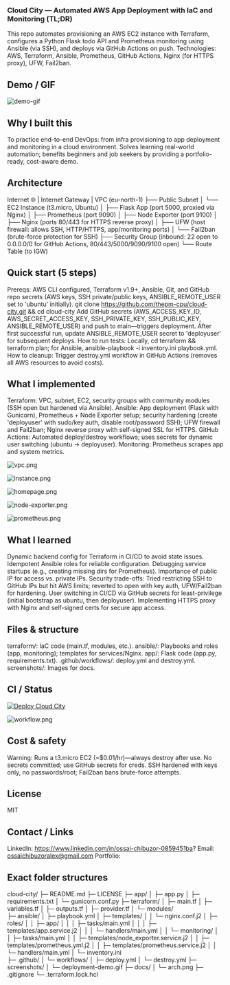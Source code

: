 ### Cloud City — Automated AWS App Deployment with IaC and Monitoring (TL;DR)
This repo automates provisioning an AWS EC2 instance with Terraform, configures a Python Flask todo API and Prometheus monitoring using Ansible (via SSH), and deploys via GitHub Actions on push. 
Technologies: AWS, Terraform, Ansible, Prometheus, GitHub Actions, Nginx (for HTTPS proxy), UFW, Fail2ban.

## Demo / GIF
![demo-gif](./screenshots/demo.gif)


## Why I built this
To practice end-to-end DevOps: from infra provisioning to app deployment and monitoring in a cloud environment.
Solves learning real-world automation; benefits beginners and job seekers by providing a portfolio-ready, cost-aware demo.

## Architecture
Internet 🌐
  |
Internet Gateway
  |
VPC (eu-north-1)
  ├── Public Subnet
  │   └── EC2 Instance (t3.micro, Ubuntu)
  │       ├── Flask App (port 5000, proxied via Nginx)
  │       ├── Prometheus (port 9090)
  │       ├── Node Exporter (port 9100)
  │       ├── Nginx (ports 80/443 for HTTPS reverse proxy)
  │       ├── UFW (host firewall: allows SSH, HTTP/HTTPS, app/monitoring ports)
  │       └── Fail2ban (brute-force protection for SSH)
  ├── Security Group (inbound: 22 open to 0.0.0.0/0 for GitHub Actions, 80/443/5000/9090/9100 open)
  └── Route Table (to IGW)


## Quick start (5 steps)
Prereqs: AWS CLI configured, Terraform v1.9+, Ansible, Git, and GitHub repo secrets (AWS keys, SSH private/public keys, ANSIBLE_REMOTE_USER set to 'ubuntu' initially).
git clone https://github.com/thepm-cpu/cloud-city.git && cd cloud-city
Add GitHub secrets (AWS_ACCESS_KEY_ID, AWS_SECRET_ACCESS_KEY, SSH_PRIVATE_KEY, SSH_PUBLIC_KEY, ANSIBLE_REMOTE_USER) and push to main—triggers deployment.
After first successful run, update ANSIBLE_REMOTE_USER secret to 'deployuser' for subsequent deploys.
How to run tests: Locally, cd terraform && terraform plan; for Ansible, ansible-playbook -i inventory.ini playbook.yml.
How to cleanup: Trigger destroy.yml workflow in GitHub Actions (removes all AWS resources to avoid costs).

## What I implemented
Terraform: VPC, subnet, EC2, security groups with community modules (SSH open but hardened via Ansible).
Ansible: App deployment (Flask with Gunicorn), Prometheus + Node Exporter setup; security hardening (create 'deployuser' with sudo/key auth, disable root/password SSH); UFW firewall and Fail2ban; Nginx reverse proxy with self-signed SSL for HTTPS.
GitHub Actions: Automated deploy/destroy workflows; uses secrets for dynamic user switching (ubuntu -> deployuser).
Monitoring: Prometheus scrapes app and system metrics.


![vpc.png](./screenshots/vpc.png)


![instance.png](./screenshots/instance.png)

![homepage.png](./screenshots/homepage.png)

![node-exporter.png](./screenshots/node-exporter.png)

![prometheus.png](./screenshots/prometheus.png)

## What I learned
Dynamic backend config for Terraform in CI/CD to avoid state issues.
Idempotent Ansible roles for reliable configuration.
Debugging service startups (e.g., creating missing dirs for Prometheus).
Importance of public IP for access vs. private IPs.
Security trade-offs: Tried restricting SSH to GitHub IPs but hit AWS limits; reverted to open with key auth, UFW/Fail2ban for hardening.
User switching in CI/CD via GitHub secrets for least-privilege (initial bootstrap as ubuntu, then deployuser).
Implementing HTTPS proxy with Nginx and self-signed certs for secure app access.

## Files & structure
terraform/: IaC code (main.tf, modules, etc.).
ansible/: Playbooks and roles (app, monitoring); templates for services/Nginx.
app/: Flask code (app.py, requirements.txt).
.github/workflows/: deploy.yml and destroy.yml.
screenshots/: Images for docs.

## CI / Status
[![Deploy Cloud City](https://github.com/thepm-cpu/cloud-city/actions/workflows/deploy.yml/badge.svg)](https://github.com/thepm-cpu/cloud-city/actions/workflows/deploy.yml)

![workflow.png](./screenshots/workflow.png)

## Cost & safety
Warning: Runs a t3.micro EC2 (~$0.01/hr)—always destroy after use. No secrets committed; use GitHub secrets for creds. SSH hardened with keys only, no passwords/root; Fail2ban bans brute-force attempts.

## License
MIT

## Contact / Links
LinkedIn: https://www.linkedin.com/in/ossai-chibuzor-0859451ba?
Email: ossaichibuzoralex@gmail.com
 Portfolio: 

## Exact folder structures
cloud-city/
├─ README.md
├─ LICENSE
├─ app/
│  ├─ app.py
│  ├─ requirements.txt
│  └─ gunicorn.conf.py
├─ terraform/
│  ├─ main.tf
│  ├─ variables.tf
│  ├─ outputs.tf
│  ├─ provider.tf
│  └─ modules/  
├─ ansible/
│  ├─ playbook.yml
│  ├─ templates/
│  │  └─ nginx.conf.j2
│  ├─ roles/
│  │  ├─ app/
│  │  │  ├─ tasks/main.yml
│  │  │  ├─ templates/app.service.j2
│  │  │  └─ handlers/main.yml
│  │  └─ monitoring/
│  │     ├─ tasks/main.yml
│  │     ├─ templates/node_exporter.service.j2
│  │     ├─ templates/prometheus.yml.j2
│  │     ├─ templates/prometheus.service.j2
│  │     └─ handlers/main.yml
│  └─ inventory.ini  
├─ .github/
│  └─ workflows/
│     ├─ deploy.yml
│     └─ destroy.yml
├─ screenshots/
│  └─ deployment-demo.gif
├─ docs/
│  └─ arch.png
├─ .gitignore
└─ .terraform.lock.hcl